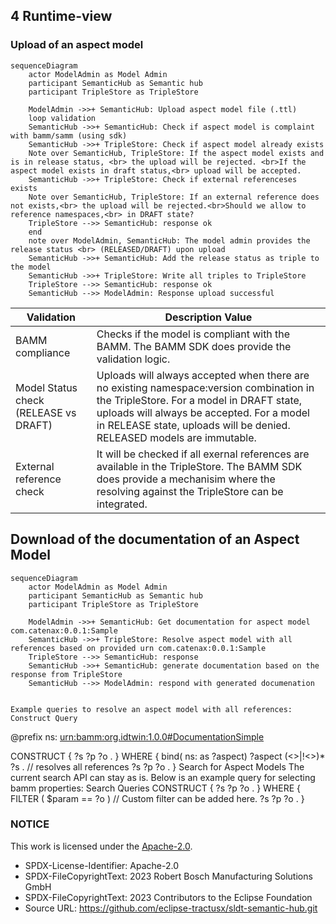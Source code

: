 ## 4 Runtime-view

### Upload of an aspect model
```mermaid
sequenceDiagram
    actor ModelAdmin as Model Admin
    participant SemanticHub as Semantic hub
    participant TripleStore as TripleStore

    ModelAdmin ->>+ SemanticHub: Upload aspect model file (.ttl)
    loop validation
    SemanticHub ->>+ SemanticHub: Check if aspect model is complaint with bamm/samm (using sdk)
    SemanticHub ->>+ TripleStore: Check if aspect model already exists
    Note over SemanticHub, TripleStore: If the aspect model exists and is in release status, <br> the upload will be rejected. <br>If the aspect model exists in draft status,<br> upload will be accepted.
    SemanticHub ->>+ TripleStore: Check if external referenceses exists
    Note over SemanticHub, TripleStore: If an external reference does not exists,<br> the upload will be rejected.<br>Should we allow to reference namespaces,<br> in DRAFT state?
    TripleStore -->> SemanticHub: response ok
    end
    note over ModelAdmin, SemanticHub: The model admin provides the release status <br> (RELEASED/DRAFT) upon upload
    SemanticHub ->>+ SemanticHub: Add the release status as triple to the model
    SemanticHub ->>+ TripleStore: Write all triples to TripleStore
    TripleStore -->> SemanticHub: response ok
    SemanticHub -->> ModelAdmin: Response upload successful
```
| Validation | Description Value | 
|---|---|
| BAMM compliance  | Checks if the model is compliant with the BAMM. The BAMM SDK does provide the validation logic. |
| Model Status check (RELEASE vs DRAFT)  | Uploads will always accepted when there are no existing namespace:version combination in the TripleStore. For a model in DRAFT state, uploads will always be accepted. For a model in RELEASE state, uploads will be denied. RELEASED models are immutable. |
|  External reference check | It will be checked if all exernal references are available in the TripleStore. The BAMM SDK does provide a mechanisim where the resolving against the TripleStore can be integrated. |


## Download of the documentation of an Aspect Model
```mermaid
sequenceDiagram
    actor ModelAdmin as Model Admin
    participant SemanticHub as Semantic hub
    participant TripleStore as TripleStore

    ModelAdmin ->>+ SemanticHub: Get documentation for aspect model com.catenax:0.0.1:Sample
    SemanticHub ->>+ TripleStore: Resolve aspect model with all references based on provided urn com.catenax:0.0.1:Sample
    TripleStore -->> SemanticHub: response 
    SemanticHub ->>+ SemanticHub: generate documentation based on the response from TripleStore
    SemanticHub -->> ModelAdmin: respond with generated documenation
```
```

Example queries to resolve an aspect model with all references:
Construct Query
```
@prefix ns: <urn:bamm:org.idtwin:1.0.0#DocumentationSimple>

CONSTRUCT {
?s ?p ?o .
} WHERE {
bind( ns: as ?aspect)
?aspect (<>|!<>)* ?s . // resolves all references
?s ?p ?o .
}
Search for Aspect Models
The current search API can stay as is. Below is an example query for selecting bamm properties:
Search Queries
CONSTRUCT {
?s ?p ?o .
} WHERE {   
FILTER ( $param == ?o )  // Custom filter can be added here.
?s ?p ?o .
}


### NOTICE

This work is licensed under the [Apache-2.0](https://www.apache.org/licenses/LICENSE-2.0).

- SPDX-License-Identifier: Apache-2.0
- SPDX-FileCopyrightText: 2023 Robert Bosch Manufacturing Solutions GmbH
- SPDX-FileCopyrightText: 2023 Contributors to the Eclipse Foundation
- Source URL: https://github.com/eclipse-tractusx/sldt-semantic-hub.git